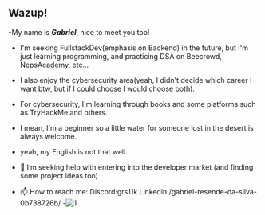 ## Wazup!
-My name is _**Gabriel**_, nice to meet you too!

- I'm seeking FullstackDev(emphasis on Backend) in the future, but I'm just learning programming, and practicing DSA on Beecrowd, NepsAcademy, etc...

- I also enjoy the cybersecurity area(yeah, I didn't decide which career I want btw, but if I could choose I would choose both).

- For cybersecurity, I'm learning through books and some platforms such as TryHackMe and others.

- I mean, I'm a beginner so a little water for someone lost in the desert is always welcome.

- yeah, my English is not that well.

- 🤔 I’m seeking help with entering into the developer market (and finding some project ideas too)

- 📫 How to reach me:
  Discord:grs11k
  Linkedin:/gabriel-resende-da-silva-0b738726b/
-![1](https://media1.tenor.com/m/UPVOb9kg6SQAAAAd/anime-bleach.gif)

